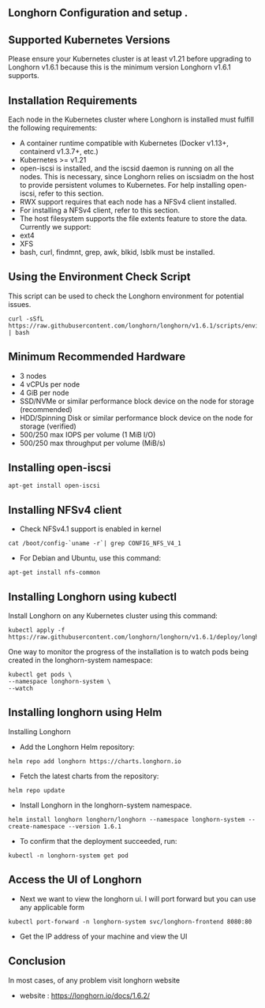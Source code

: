 ## Longhorn Configuration and setup .

## Supported Kubernetes Versions
Please ensure your Kubernetes cluster is at least v1.21 before upgrading to Longhorn v1.6.1 because this is the minimum version Longhorn v1.6.1 supports.


## Installation Requirements

Each node in the Kubernetes cluster where Longhorn is installed must fulfill the following requirements:

- A container runtime compatible with Kubernetes (Docker v1.13+, containerd v1.3.7+, etc.)
- Kubernetes >= v1.21
- open-iscsi is installed, and the iscsid daemon is running on all the nodes. This is necessary, since Longhorn relies on iscsiadm on the host to provide persistent volumes to Kubernetes. For help installing open-iscsi, refer to this section.
- RWX support requires that each node has a NFSv4 client installed.
- For installing a NFSv4 client, refer to this section.
- The host filesystem supports the file extents feature to store the data. Currently we support:
- ext4
- XFS
- bash, curl, findmnt, grep, awk, blkid, lsblk must be installed.

## Using the Environment Check Script

This script can be used to check the Longhorn environment for potential issues.

```
curl -sSfL https://raw.githubusercontent.com/longhorn/longhorn/v1.6.1/scripts/environment_check.sh | bash

```
## Minimum Recommended Hardware
- 3 nodes
- 4 vCPUs per node
- 4 GiB per node
- SSD/NVMe or similar performance block device on the node for storage (recommended)
- HDD/Spinning Disk or similar performance block device on the node for storage (verified)
- 500/250 max IOPS per volume (1 MiB I/O)
- 500/250 max throughput per volume (MiB/s)

## Installing open-iscsi

```
apt-get install open-iscsi

```
## Installing NFSv4 client

- Check NFSv4.1 support is enabled in kernel

```
cat /boot/config-`uname -r`| grep CONFIG_NFS_V4_1

```

-  For Debian and Ubuntu, use this command:

```
apt-get install nfs-common
```
## Installing Longhorn using kubectl 

Install Longhorn on any Kubernetes cluster using this command:
```
kubectl apply -f https://raw.githubusercontent.com/longhorn/longhorn/v1.6.1/deploy/longhorn.yaml
```
One way to monitor the progress of the installation is to watch pods being created in the longhorn-system namespace:

```
kubectl get pods \
--namespace longhorn-system \
--watch
```

## Installing longhorn using  Helm

Installing Longhorn

- Add the Longhorn Helm repository:
```
helm repo add longhorn https://charts.longhorn.io
```
- Fetch the latest charts from the repository:

```
helm repo update
```
- Install Longhorn in the longhorn-system namespace.
```
helm install longhorn longhorn/longhorn --namespace longhorn-system --create-namespace --version 1.6.1
```
- To confirm that the deployment succeeded, run:
```
kubectl -n longhorn-system get pod
```
## Access the UI of Longhorn

- Next we want to view the longhorn ui. I will port forward but you can use any applicable form

```
kubectl port-forward -n longhorn-system svc/longhorn-frontend 8080:80

```
- Get the IP address of your machine  and view the UI


## Conclusion 

In most cases, of any problem visit longhorn website 

-  website : https://longhorn.io/docs/1.6.2/